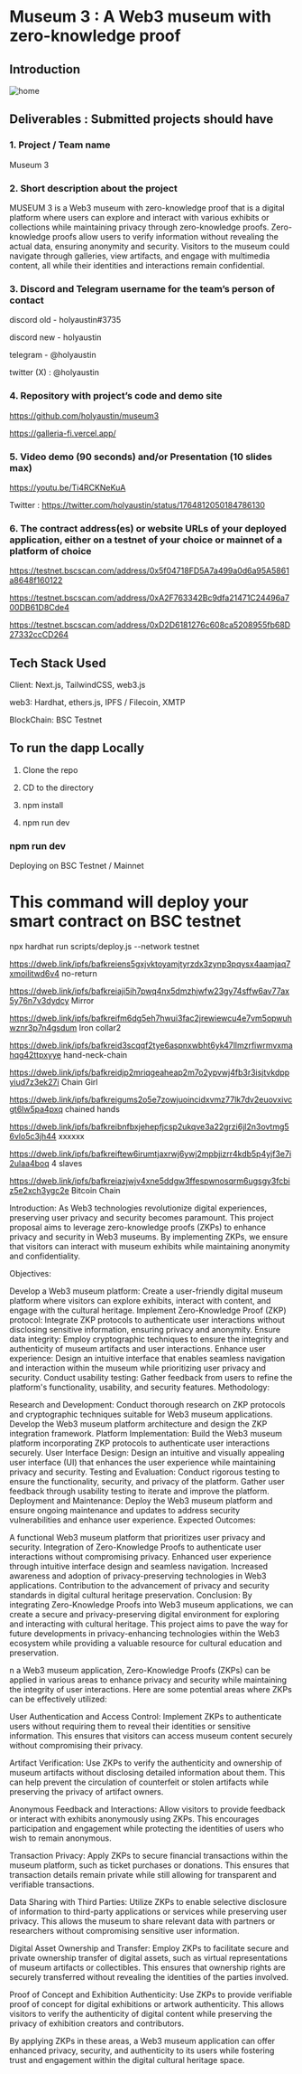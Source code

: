 # Museum 3 : A Web3 museum with zero-knowledge proof

## Introduction

![home](./1.webp)

## Deliverables : Submitted projects should have

### 1. Project / Team name

Museum 3

### 2. Short description about the project

MUSEUM 3 is a Web3 museum with zero-knowledge proof that is a digital platform where users can explore and interact with various exhibits or collections while maintaining privacy through zero-knowledge proofs. Zero-knowledge proofs allow users to verify information without revealing the actual data, ensuring anonymity and security. Visitors to the museum could navigate through galleries, view artifacts, and engage with multimedia content, all while their identities and interactions remain confidential. 

### 3. Discord and Telegram username for the team’s person of contact

discord old - holyaustin#3735

discord new - holyaustin

telegram - @holyaustin

twitter (X) : @holyaustin

### 4. Repository with project’s code and demo site

<https://github.com/holyaustin/museum3>

<https://galleria-fi.vercel.app/>

### 5. Video demo (90 seconds) and/or Presentation (10 slides max)

<https://youtu.be/Ti4RCKNeKuA> 

Twitter : https://twitter.com/holyaustin/status/1764812050184786130

### 6. The contract address(es) or website URLs of your deployed application, either on a testnet of your choice or mainnet of a platform of choice

<https://testnet.bscscan.com/address/0x5f04718FD5A7a499a0d6a95A5861a8648f160122>

<https://testnet.bscscan.com/address/0xA2F763342Bc9dfa21471C24496a700DB61D8Cde4>

<https://testnet.bscscan.com/address/0xD2D6181276c608ca5208955fb68D27332ccCD264>


## Tech Stack Used

Client: Next.js, TailwindCSS, web3.js

web3:  Hardhat, ethers.js, IPFS / Filecoin, XMTP

BlockChain: BSC Testnet

## To run the dapp Locally

1. Clone the repo

2. CD to the directory

3. npm install

4. npm run dev

### npm run dev

Deploying on BSC Testnet / Mainnet


# This command will deploy your smart contract on BSC testnet

  npx hardhat run scripts/deploy.js --network testnet

<https://dweb.link/ipfs/bafkreiens5gxjvktoyamjtyrzdx3zynp3pqysx4aamjaq7xmoilitwd6v4>   no-return

<https://dweb.link/ipfs/bafkreiaji5ih7pwq4nx5dmzhjwfw23gy74sffw6av77ax5y76n7v3dydcy>    Mirror

<https://dweb.link/ipfs/bafkreifm6dg5eh7hwui3fac2jrewiewcu4e7vm5opwuhwznr3p7n4gsdum>    Iron collar2

<https://dweb.link/ipfs/bafkreid3scqqf2tye6aspnxwbht6yk47llmzrfiwrmvxmahqg42ttpxyye>    hand-neck-chain

<https://dweb.link/ipfs/bafkreidjp2mriqgeaheap2m7o2ypvwj4fb3r3isjtvkdppyiud7z3ek27i>    Chain Girl

<https://dweb.link/ipfs/bafkreigums2o5e7zowjuoincidxvmz77lk7dv2euovxivcgt6lw5pa4pxq>    chained hands

<https://dweb.link/ipfs/bafkreibnfbxjehepfjcsp2ukqve3a22grzi6jl2n3ovtmg56vlo5c3jh44>    xxxxxx

<https://dweb.link/ipfs/bafkreiftew6irumtjaxrwj6ywj2mpbjizrr4kdb5p4yjf3e7i2ulaa4boq>    4 slaves

<https://dweb.link/ipfs/bafkreiazjwjv4xne5ddgw3ffespwnosqrm6ugsgy3fcbiz5e2xch3ygc2e>    Bitcoin Chain



Introduction:
As Web3 technologies revolutionize digital experiences, preserving user privacy and security becomes paramount. This project proposal aims to leverage zero-knowledge proofs (ZKPs) to enhance privacy and security in Web3 museums. By implementing ZKPs, we ensure that visitors can interact with museum exhibits while maintaining anonymity and confidentiality.

Objectives:

Develop a Web3 museum platform: Create a user-friendly digital museum platform where visitors can explore exhibits, interact with content, and engage with the cultural heritage.
Implement Zero-Knowledge Proof (ZKP) protocol: Integrate ZKP protocols to authenticate user interactions without disclosing sensitive information, ensuring privacy and anonymity.
Ensure data integrity: Employ cryptographic techniques to ensure the integrity and authenticity of museum artifacts and user interactions.
Enhance user experience: Design an intuitive interface that enables seamless navigation and interaction within the museum while prioritizing user privacy and security.
Conduct usability testing: Gather feedback from users to refine the platform's functionality, usability, and security features.
Methodology:

Research and Development: Conduct thorough research on ZKP protocols and cryptographic techniques suitable for Web3 museum applications. Develop the Web3 museum platform architecture and design the ZKP integration framework.
Platform Implementation: Build the Web3 museum platform incorporating ZKP protocols to authenticate user interactions securely.
User Interface Design: Design an intuitive and visually appealing user interface (UI) that enhances the user experience while maintaining privacy and security.
Testing and Evaluation: Conduct rigorous testing to ensure the functionality, security, and privacy of the platform. Gather user feedback through usability testing to iterate and improve the platform.
Deployment and Maintenance: Deploy the Web3 museum platform and ensure ongoing maintenance and updates to address security vulnerabilities and enhance user experience.
Expected Outcomes:

A functional Web3 museum platform that prioritizes user privacy and security.
Integration of Zero-Knowledge Proofs to authenticate user interactions without compromising privacy.
Enhanced user experience through intuitive interface design and seamless navigation.
Increased awareness and adoption of privacy-preserving technologies in Web3 applications.
Contribution to the advancement of privacy and security standards in digital cultural heritage preservation.
Conclusion:
By integrating Zero-Knowledge Proofs into Web3 museum applications, we can create a secure and privacy-preserving digital environment for exploring and interacting with cultural heritage. This project aims to pave the way for future developments in privacy-enhancing technologies within the Web3 ecosystem while providing a valuable resource for cultural education and preservation.


n a Web3 museum application, Zero-Knowledge Proofs (ZKPs) can be applied in various areas to enhance privacy and security while maintaining the integrity of user interactions. Here are some potential areas where ZKPs can be effectively utilized:

User Authentication and Access Control: Implement ZKPs to authenticate users without requiring them to reveal their identities or sensitive information. This ensures that visitors can access museum content securely without compromising their privacy.

Artifact Verification: Use ZKPs to verify the authenticity and ownership of museum artifacts without disclosing detailed information about them. This can help prevent the circulation of counterfeit or stolen artifacts while preserving the privacy of artifact owners.

Anonymous Feedback and Interactions: Allow visitors to provide feedback or interact with exhibits anonymously using ZKPs. This encourages participation and engagement while protecting the identities of users who wish to remain anonymous.

Transaction Privacy: Apply ZKPs to secure financial transactions within the museum platform, such as ticket purchases or donations. This ensures that transaction details remain private while still allowing for transparent and verifiable transactions.

Data Sharing with Third Parties: Utilize ZKPs to enable selective disclosure of information to third-party applications or services while preserving user privacy. This allows the museum to share relevant data with partners or researchers without compromising sensitive user information.

Digital Asset Ownership and Transfer: Employ ZKPs to facilitate secure and private ownership transfer of digital assets, such as virtual representations of museum artifacts or collectibles. This ensures that ownership rights are securely transferred without revealing the identities of the parties involved.

Proof of Concept and Exhibition Authenticity: Use ZKPs to provide verifiable proof of concept for digital exhibitions or artwork authenticity. This allows visitors to verify the authenticity of digital content while preserving the privacy of exhibition creators and contributors.

By applying ZKPs in these areas, a Web3 museum application can offer enhanced privacy, security, and authenticity to its users while fostering trust and engagement within the digital cultural heritage space.